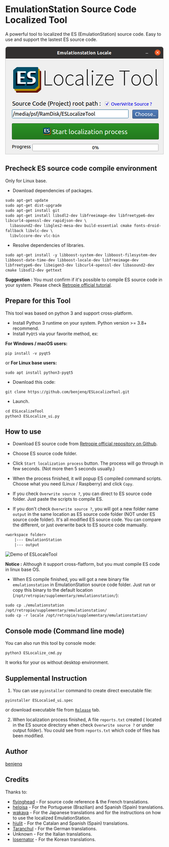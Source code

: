 # EmulationStation Source Code Localized Tool

A powerful tool to localized the ES (EmulationStation) source code. Easy to use and  support the lastest ES source code.

![screenshot of ESLocaleTool](pics/screenshot.png)


## Precheck ES source code compile environment

Only for Linux base.

- Download dependencies of packages.
```
sudo apt-get update
sudo apt-get dist-upgrade
sudo apt-get install git
sudo apt-get install libsdl2-dev libfreeimage-dev libfreetype6-dev libcurl4-openssl-dev rapidjson-dev \
  libasound2-dev libgles2-mesa-dev build-essential cmake fonts-droid-fallback libvlc-dev \
  libvlccore-dev vlc-bin
```

- Resolve dependencies of libraries.
```
sudo apt-get install -y libboost-system-dev libboost-filesystem-dev libboost-date-time-dev libboost-locale-dev libfreeimage-dev libfreetype6-dev libeigen3-dev libcurl4-openssl-dev libasound2-dev cmake libsdl2-dev gettext
```

**Suggestion :** You must confirm if it's possible to compile ES source code in your system. Please check [Retropie official tutorial](https://github.com/RetroPie/EmulationStation).

## Prepare for this Tool

This tool was based on python 3 and support cross-platform.

- Install Python 3 runtime on your system. Python version >= 3.8+ recommend.
- Install `PyQt5` via your favorite method, ex:

**For Windows / macOS users:**

```
pip install -v pyqt5
```
or **For Linux base users:**

```
sudo apt install python3-pyqt5 
```

- Download this code:
```
git clone https://github.com/benjenq/ESLocalizeTool.git
```

- Launch.

```
cd ESLocalizeTool
python3 ESLocalize_ui.py
```

## How to use

- Download ES source code from [Retropie official repository on Github](https://github.com/RetroPie/EmulationStation).
- Choose ES source code folder.
- Click `Start localization process` button. The process will go through in few seconds. (Not more then 5 seconds usually.)
- When the process finished, it will popup ES compiled command scripts. Choose what you need (Linux / Raspberry) and click `Copy`.

- If you check `Overwrite source ?`, you can direct to ES source code folder. Just paste the scripts to compile ES. 
- If you don't check `Overwrite source ?`, you will got a new folder name `output` in the same location as ES source code folder (NOT under ES source code folder). It's all modified ES source code. You can compare the different, or just overwrite back to ES source code mamually.

```
<workspace folder>
    |--- EmulationStation
    |--- output
```

![Demo of ESLocaleTool](pics/demo.gif)

**Notice :** Although it support cross-flatform, but you must compile ES code in linux base OS.

- When ES compile finished, you will got a new binary file `emulationstation` in EmulationStation source code folder. Just run or copy this binary to the default location (`/opt/retropie/supplementary/emulationstation/`):
```
sudo cp ./emulationstation /opt/retropie/supplementary/emulationstation/
sudo cp -r locale /opt/retropie/supplementary/emulationstation/
```

## Console mode (Command line mode)
You can also run this tool by console mode:
```
python3 ESLocalize_cmd.py
```
It works for your os without desktop environment.

## Supplemental Instruction

1. You can use `pyinstaller` command to create direct executable file:
```
pyinstaller ESLocalied_ui.spec
```
or download executable file from [`Release`](https://github.com/benjenq/ESLocalizeTool/releases) tab.

2. When localization process finished, A file `reports.txt` created ( located in the ES source directory when check `Overwrite source ?` or under output folder). You could see from `reports.txt` which code of files has been modified.

## Author

[benjenq](https://github.com/benjenq)

## Credits

Thanks to:

* [flyinghead](https://github.com/flyinghead) - For source code reference & the French translations.
* [heloisa](https://github.com/heloisatech) - For the Portuguese (Brazilian) and Spanish (Spain) translations.
* [wakaya](https://retropie.org.uk/forum/user/wakaya) - For the Japanese translations and for the instructions on how to use the localized EmulationStation.
* [hiulit](https://github.com/hiulit) - For the Catalan and Spanish (Spain) translations.
* [Taranchul](https://github.com/Taranchul) - For the German translations.
* Unknown - For the Italian translations.
* [losernator](https://github.com/losernator) - For the Korean translations.


